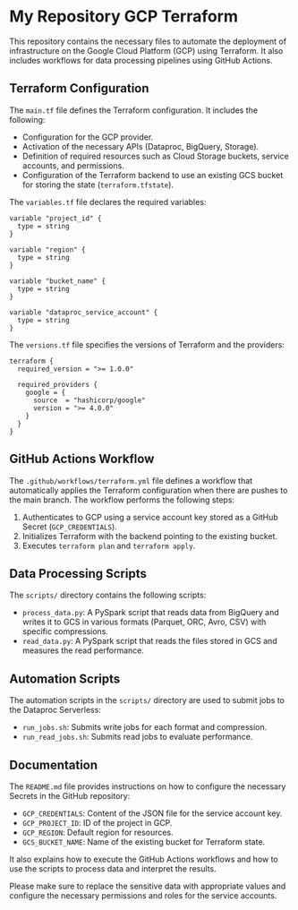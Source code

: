 # My Repository GCP Terraform

This repository contains the necessary files to automate the deployment of infrastructure on the Google Cloud Platform (GCP) using Terraform. It also includes workflows for data processing pipelines using GitHub Actions.

## Terraform Configuration

The `main.tf` file defines the Terraform configuration. It includes the following:

- Configuration for the GCP provider.
- Activation of the necessary APIs (Dataproc, BigQuery, Storage).
- Definition of required resources such as Cloud Storage buckets, service accounts, and permissions.
- Configuration of the Terraform backend to use an existing GCS bucket for storing the state (`terraform.tfstate`).

The `variables.tf` file declares the required variables:

```hcl
variable "project_id" {
  type = string
}

variable "region" {
  type = string
}

variable "bucket_name" {
  type = string
}

variable "dataproc_service_account" {
  type = string
}
```

The `versions.tf` file specifies the versions of Terraform and the providers:

```hcl
terraform {
  required_version = ">= 1.0.0"

  required_providers {
    google = {
      source  = "hashicorp/google"
      version = ">= 4.0.0"
    }
  }
}
```

## GitHub Actions Workflow

The `.github/workflows/terraform.yml` file defines a workflow that automatically applies the Terraform configuration when there are pushes to the main branch. The workflow performs the following steps:

1. Authenticates to GCP using a service account key stored as a GitHub Secret (`GCP_CREDENTIALS`).
2. Initializes Terraform with the backend pointing to the existing bucket.
3. Executes `terraform plan` and `terraform apply`.

## Data Processing Scripts

The `scripts/` directory contains the following scripts:

- `process_data.py`: A PySpark script that reads data from BigQuery and writes it to GCS in various formats (Parquet, ORC, Avro, CSV) with specific compressions.
- `read_data.py`: A PySpark script that reads the files stored in GCS and measures the read performance.

## Automation Scripts

The automation scripts in the `scripts/` directory are used to submit jobs to the Dataproc Serverless:

- `run_jobs.sh`: Submits write jobs for each format and compression.
- `run_read_jobs.sh`: Submits read jobs to evaluate performance.

## Documentation

The `README.md` file provides instructions on how to configure the necessary Secrets in the GitHub repository:

- `GCP_CREDENTIALS`: Content of the JSON file for the service account key.
- `GCP_PROJECT_ID`: ID of the project in GCP.
- `GCP_REGION`: Default region for resources.
- `GCS_BUCKET_NAME`: Name of the existing bucket for Terraform state.

It also explains how to execute the GitHub Actions workflows and how to use the scripts to process data and interpret the results.

Please make sure to replace the sensitive data with appropriate values and configure the necessary permissions and roles for the service accounts.
